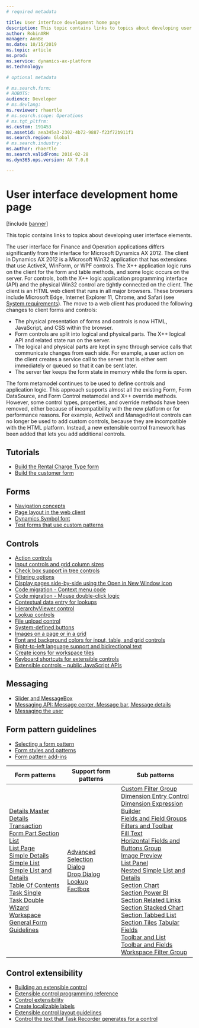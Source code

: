 ```yaml
---
# required metadata

title: User interface development home page
description: This topic contains links to topics about developing user interface elements.
author: RobinARH
manager: AnnBe
ms.date: 10/15/2019
ms.topic: article
ms.prod: 
ms.service: dynamics-ax-platform
ms.technology: 

# optional metadata

# ms.search.form: 
# ROBOTS: 
audience: Developer
# ms.devlang: 
ms.reviewer: rhaertle
# ms.search.scope: Operations
# ms.tgt_pltfrm: 
ms.custom: 191453
ms.assetid: aea345a3-2302-4b72-9887-f23f72b911f1
ms.search.region: Global
# ms.search.industry: 
ms.author: rhaertle
ms.search.validFrom: 2016-02-28
ms.dyn365.ops.version: AX 7.0.0

---
```


# User interface development home page

[!include [banner](../includes/banner.md)]

This topic contains links to topics about developing user interface elements.

The user interface for Finance and Operation applications differs significantly from the interface for Microsoft Dynamics AX 2012. The client in Dynamics AX 2012 is a Microsoft Win32 application that has extensions that use ActiveX, WinForm, or WPF controls. The X++ application logic runs on the client for the form and table methods, and some logic occurs on the server. For controls, both the X++ logic application programming interface (API) and the physical Win32 control are tightly connected on the client. The client is an HTML web client that runs in all major browsers. These browsers include Microsoft Edge, Internet Explorer 11, Chrome, and Safari (see [System requirements](../../fin-ops/get-started/system-requirements.md)). The move to a web client has produced the following changes to client forms and controls:

-   The physical presentation of forms and controls is now HTML, JavaScript, and CSS within the browser.
-   Form controls are split into logical and physical parts. The X++ logical API and related state run on the server.
-   The logical and physical parts are kept in sync through service calls that communicate changes from each side. For example, a user action on the client creates a service call to the server that is either sent immediately or queued so that it can be sent later.
-   The server tier keeps the form state in memory while the form is open.

The form metamodel continues to be used to define controls and application logic. This approach supports almost all the existing Form, Form DataSource, and Form Control metamodel and X++ override methods. However, some control types, properties, and override methods have been removed, either because of incompatibility with the new platform or for performance reasons. For example, ActiveX and ManagedHost controls can no longer be used to add custom controls, because they are incompatible with the HTML platform. Instead, a new extensible control framework has been added that lets you add additional controls.

## Tutorials
-   [Build the Rental Charge Type form](build-rental-charge-type-form.md)
-   [Build the customer form](build-customer-form.md)

## Forms
-   [Navigation concepts](page-navigation.md)
-   [Page layout in the web client](page-layout.md)
-   [Dynamics Symbol font](symbol-font.md)
-   [Test forms that use custom patterns](testing-forms-custom-patterns.md)

## Controls
-   [Action controls](action-controls.md)
-   [Input controls and grid column sizes](sizing-input-controls-grid-columns.md)
-   [Check box support in tree controls](check-box-tree-controls.md)
-   [Filtering options](filtering.md)
-   [Display pages side-by-side using the Open in New Window icon](../../fin-ops/get-started/display-pages-side-by-side.md)
-   [Code migration - Context menu code](../migration-upgrade/code-migration-context-menus.md)
-   [Code migration - Mouse double-click logic](../migration-upgrade/code-migration-double-click.md)
-   [Contextual data entry for lookups](contextual-data-entry-lookups.md)
-   [HierarchyViewer control](hierarchy-viewer-control.md)
-   [Lookup controls](lookups-controls.md)
-   [File upload control](file-upload-control.md)
-   [System-defined buttons](system-defined-buttons.md)
-   [Images on a page or in a grid](images-form-grid.md)
-   [Font and background colors for input, table, and grid controls](specify-color-font-background-controls.md)
-   [Right-to-left language support and bidirectional text](bidirectional-support.md)
-   [Create icons for workspace tiles](create-icons-workspace-tiles.md)
-   [Keyboard shortcuts for extensible controls](keyboard-shortcuts-controls.md)
-   [Extensible controls – public JavaScript APIs](public-javascript-apis.md)

## Messaging
-   [Slider and MessageBox](slider-messagebox.md)
-   [Messaging API: Message center, Message bar, Message details](messaging-api-center-bar-details.md)
-   [Messaging the user](messaging-user.md)

## Form pattern guidelines
-   [Selecting a form pattern](select-form-pattern.md)
-   [Form styles and patterns](form-styles-patterns.md)
-   [Form pattern add-ins](form-pattern-add-ins.md)

| Form patterns     | Support form patterns       | Sub patterns      |
|---|---|---|
| [Details Master](details-master-form-pattern.md)<br>[Details Transaction](details-transaction-form-pattern.md)<br>[Form Part Section List](section-list-form-pattern.md)<br>[List Page](list-page-form-pattern.md)<br>[Simple Details](simple-details-form-pattern.md)<br>[Simple List](simple-list-form-pattern.md)<br>[Simple List and Details](simple-list-details-form-pattern.md)<br>[Table Of Contents](table-of-contents-form-pattern.md)<br>[Task Single](task-single-form-pattern.md)<br>[Task Double](task-double-form-pattern.md)<br>[Wizard](wizard-form-pattern.md)<br>[Workspace](workspace-form-pattern.md)<br>[General Form Guidelines](general-form-guidelines.md) | [Advanced Selection](advanced-selection-form-pattern.md)<br>[Dialog](dialog-form-pattern.md)<br>[Drop Dialog](drop-dialog-form-pattern.md)<br>[Lookup](lookup-form-pattern.md)<br>[Factbox](factbox-form-patterns.md) | [Custom Filter Group](custom-filter-group-subpattern.md)<br>[Dimension Entry Control](../financial/dimension-entry-control-subpattern.md)<br>[Dimension Expression Builder](../financial/dimension-expression-builder-subpattern.md)<br>[Fields and Field Groups](fields-field-groups-subpattern.md)<br>[Filters and Toolbar](filters-toolbar-subpattern.md)<br>[Fill Text](fill-text-subpattern.md)<br>[Horizontal Fields and Buttons Group](horizontal-fields-buttons-group-subpattern.md)<br>[Image Preview](image-preview-subpattern.md)<br>[List Panel](list-panel-subpattern.md)<br>[Nested Simple List and Details](nested-simple-list-details-subpattern.md)<br>[Section Chart](section-chart-form-pattern.md)<br>[Section Power BI](section-powerbi-subpattern.md)<br>[Section Related Links](section-related-links-subpattern.md)<br>[Section Stacked Chart](section-stacked-chart-subpattern.md)<br>[Section Tabbed List](section-tabbed-list-subpattern.md)<br>[Section Tiles](section-tiles-subpattern.md) [Tabular Fields](tabular-fields-subpattern.md)<br>[Toolbar and List](toolbar-list-subpattern.md)<br>[Toolbar and Fields](toolbar-fields-subpattern.md)<br>[Workspace Filter Group](workspace-filter-group-subpattern.md) |

## Control extensibility
-   [Building an extensible control](build-extensible-control.md)
-   [Extensible control programming reference](extensible-control-programming-reference.md)
-   [Control extensibility](control-extensibility.md)
-   [Create localizable labels](create-localizable-labels-client.md)
-   [Extensible control layout guidelines](extensible-controls-layout.md)
-   [Control the text that Task Recorder generates for a control](task-recorder-control-text.md)







